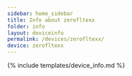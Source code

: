 ```yaml
---
sidebar: home_sidebar
title: Info about zerofltexx
folder: info
layout: deviceinfo
permalink: /devices/zerofltexx/
device: zerofltexx
---
```

{% include templates/device_info.md %}
